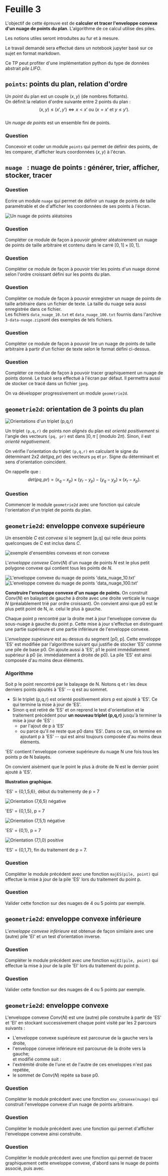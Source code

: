 

# Feuille 3 
L'objectif de cette épreuve est de **calculer et tracer l'enveloppe
convexe d'un nuage de points du plan**. L'algorithme de ce calcul
utilise des piles.  

Les notions utiles seront introduites au fur et à mesure.  

Le travail demandé sera effectué dans un notebook jupyter basé sur ce sujet en format markdown.

Ce TP peut profiter d'une implémentation python du type de données abstrait _pile LIFO_. 


## `points`: points du plan, relation d'ordre

Un _point_ du plan est un couple  $(x, y)$ (de nombres flottants).  
On définit la relation d'ordre suivante entre 2 points du plan :  
$$(x,y) \le (x',y') \iff x < x' \text{ ou } (x = x' \text{ et } y \le y').$$  
Un _nuage de points_ est un ensemble fini de points.

### Question
Concevoir et coder un module `points` qui permet de définir des points, de les
comparer, d'afficher leurs coordonnées $(x,y)$ à l'écran.  

## `nuage ` : nuage de points : générer, trier, afficher, stocker, tracer

### Question
Ecrire un module `nuage`  qui permet de définir un nuage de
points de taille paramétrable et de d'afficher les coordonnées de ses
points à l'écran.

![Un nuage de points aléatoires](fig/nuage.png)

### Question
Compléter ce module de façon à pouvoir générer aléatoirement un nuage
de points de taille arbitraire et contenu dans le carré
$[0,1] \times [0,1]$.  


### Question
Compléter ce module de façon à pouvoir trier les points d'un nuage
donné selon l'ordre croissant défini sur les points du plan.

### Question
Compléter ce module  de façon à pouvoir enregistrer un nuage
de points de taille arbitraire dans un fichier de texte. 
La taille du nuage sera aussi enregistrée dans ce fichier.  
Les fichiers `data_nuage_10.txt` et  `data_nuage_100.txt`
fournis dans l'archive `3-data-nuage.zip`sont des exemples de tels fichiers.

### Question
Compléter ce module  de façon à pouvoir lire un nuage
de points de taille arbitraire à partir d'un fichier de texte selon le
format défini ci-dessus. 

### Question
Compléter ce module  de façon à pouvoir tracer graphiquement un nuage
de points donné. Le tracé sera effectué  à l'écran par défaut. Il
permettra aussi de stocker ce tracé  dans un fichier `jpeg`. 


On va développer progressivement un module `geometrie2d`.

## `geometrie2d`: orientation de 3 points du plan

![Orientations d'un triplet (p,q,r)](fig/orientation_pqr.png)

Un triplet `(p,q,r)` de points _non alignés_ du plan est _orienté positivement_
si l'angle des vecteurs `(pq, pr)` est dans $]0, \pi \ [$ (modulo $2\pi$). 
Sinon, il est _orienté négativement_.

On vérifie l'orientation du triplet `(p,q,r)` en calculant le signe du
déterminant 2x2 $det(pq,pr)$ des vecteurs `pq` et `pr`. Signe du
déterminant et sens d'orientation coincident.  

On rappelle que :
$$det(pq,pr) = (x_q - x_p)\times(y_r - y_p) - (y_q - y_p)\times(x_r -
x_p).$$

### Question
Commencer le  module `geometrie2d` avec une fonction qui calcule
l'orientation d'un triplet de points du plan.


## `geometrie2d`: enveloppe convexe supérieure

Un ensemble $C$ est _convexe_  si le segment [p,q] qui relie deux
points quelconques de $C$ est inclus dans $C$.  

![exemple d'ensembles convexes et non convexe](fig/convexes.png)

L'_enveloppe convexe_ $Conv(N)$ d'un nuage de points $N$ est le plus petit
polygone convexe qui contient tous les points de $N$.

![L'enveloppe convexe du nuage de points 'data_nuage_10.txt'](fig/env_conv10.png)
![L'enveloppe convexe du nuage de points 'data_nuage_100.txt'](fig/env_conv100.png)


**Construire l'enveloppe convexe d'un nuage de points.** 
On construit $Conv(N)$ en balayant de gauche à droite avec une droite
verticale le nuage $N$ (préalablement trié par ordre croissant).
On convient ainsi que p0 est le plus petit point de N, _ie._ celui le plus à
gauche.

Chaque point p rencontré par la droite met à jour l'enveloppe convexe du
sous-nuage à gauche du point p. 
Cette mise à jour s'effectue en
distinguant une partie supérieure et une partie inférieure de
l'enveloppe convexe. 

L'_enveloppe supérieure_  est au dessus du segment
[p0, p]. 
Cette enveloppe 'ES' est modifiée par l'algorithme suivant
qui justifie de stocker 'ES' comme une pile de base p0. 
On ajoute aussi à 'ES', p1 le point immédiatement supérieur à p0 (_ie._
immédiatement à droite de p0). 
La pile 'ES' est ainsi composée d'au moins deux éléments.  

### Algorithme
Soit p le point rencontré par le balayage de N.
Notons q et r les deux derniers points ajoutés à 'ES' -- q est au
sommet. 

- Si le triplet (p,q,r) est orienté positivement  alors p est ajouté à
  'ES'. Ce qui termine la mise à jour de 'ES'.
- Sinon q est retiré de 'ES' et on reprend le test d'orientation et le
  traitement précédent pour
  **un nouveau triplet (p,q,r)** jusqu'à terminer la mise à jour de
  'ES' :
	- par l'ajout de p à 'ES'  
	- ou parce qu'il ne reste que p0 dans 'ES'. 
	Dans ce cas, on termine en ajoutant  p à 'ES' -- qui est ainsi
	toujours composée d'au moins deux éléments.  

'ES' contient l'enveloppe convexe supérieure du nuage N une fois tous les
points p de N balayés.

On convient aisèment que le point le plus à droite de N est le
dernier point ajouté à 'ES'.  

**Illustration graphique.**

'ES' = {0,1,5,6}, début du traitementy de p = 7
 
![Orientation (7,6,5) négative](fig/ES-1.png) 

'ES' = {0,1,5}, p = 7

![Orientation (7,5,1) négative](fig/ES-2.png)

'ES' = {0,1}, p = 7 

![Orientation (7,1,0) positive](fig/ES-3.png)

'ES' = {0,1,7}, fin du traitement de p = 7.



### Question
Compléter le module précédent avec une fonction `majES(pile, point)`
qui effectue la mise à jour de la pile 'ES' lors du traitement du
point p.  

### Question
Valider cette fonction sur des nuages de 4 ou 5 points par exemple.

## `geometrie2d`: enveloppe convexe inférieure

L'_enveloppe convexe inférieure_ est obtenue de façon similaire 
avec une (autre) pile 'EI' et un test d'orientation inverse.  

### Question
Compléter le module précédent avec une fonction `majEI(pile, point)` 
qui effectue la mise à jour de la pile 'EI' lors du traitement du
point p.  

### Question
Valider cette fonction sur des nuages de 4 ou 5 points par exemple.

## `geometrie2d`: enveloppe convexe 

L'enveloppe convexe $Conv(N)$ est une (autre) pile construite à partir
de 'ES' et 'EI' en stockant successivement chaque point visité par les
2 parcours suivants :  
- L'enveloppe convexe supérieure est parcourue de la gauche vers la
  droite,  
- l'enveloppe convexe inférieure est parcourue de la droite vers la
  gauche;  
et modifié comme suit :  
- l'extrémité droite de l'une et de l'autre de ces enveloppes n'est
  pas repétée,  
- le sommet de $Conv(N)$ repète sa base p0.

### Question
Compléter le module précédent avec une fonction `env_convexe(nuage)`
qui construit l'enveloppe convexe d'un nuage de points arbitraire.  

### Question
Compléter le module précédent avec une fonction qui permet d'afficher
l'enveloppe convexe ainsi construite.

### Question
Compléter le module précédent avec une fonction qui permet de tracer
graphiquement cette enveloppe convexe, d'abord sans le nuage
de points associé, puis avec.





